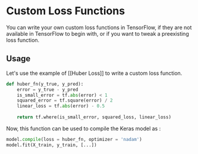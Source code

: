 # Custom Loss Functions

You can write your own custom loss functions in TensorFlow, if they are not available in TensorFlow to begin with, or if you want to tweak a preexisting loss function. 

## Usage

Let's use the example of [[Huber Loss]] to write a custom loss function.

```python
def huber_fn(y_true, y_pred):
	error = y_true - y_pred
	is_small_error = tf.abs(error) < 1
	squared_error = tf.square(error) / 2
	linear_loss = tf.abs(error) - 0.5
	
	return tf.where(is_small_error, squared_loss, linear_loss)
```

Now, this function can be used to compile the Keras model as :

```python
model.compile(loss = huber_fn, optimizer = 'nadam')
model.fit(X_train, y_train, [...])
```